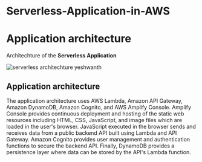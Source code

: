 # Serverless-Application-in-AWS

<h1>Application architecture</h1>
Architechture of the <b>Serverless Application </b>

![serverless architechture  yeshwanth](https://user-images.githubusercontent.com/94180456/199057712-32bb4529-50a2-4c0f-b4b7-5bd70f48c2de.jpg)

<h2>Application architecture</h2>
The application architecture uses AWS Lambda, Amazon API Gateway, Amazon DynamoDB, Amazon Cognito, and AWS Amplify Console. Amplify Console provides continuous deployment and hosting of the static web resources including HTML, CSS, JavaScript, and image files which are loaded in the user's browser. JavaScript executed in the browser sends and receives data from a public backend API built using Lambda and API Gateway. Amazon Cognito provides user management and authentication functions to secure the backend API. Finally, DynamoDB provides a persistence layer where data can be stored by the API's Lambda function.

